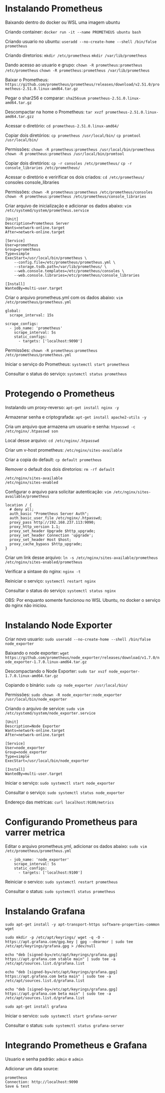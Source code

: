 # Instalando Prometheus

Baixando dentro do docker ou WSL uma imagem ubuntu

Criando container: `docker run -it --name PROMETHEUS ubuntu bash`

Criando usuario no ubuntu: `useradd --no-create-home --shell /bin/false prometheus`

Criando diretorios:
`mkdir /etc/prometheus`
`mkdir /var/lib/prometheus`

Dando acesso ao usuario e grupo:
`chown -R prometheus:prometheus /etc/prometheus`
`chown -R prometheus:prometheus /var/lib/prometheus`

Baixar o Prometheus: `https://github.com/prometheus/prometheus/releases/download/v2.51.0/prometheus-2.51.0.linux-amd64.tar.gz`

Pegar o shar256 e comparar: `sha256sum prometheus-2.51.0.linux-amd64.tar.gz`

Descompactar na home o Prometheus: `tar xvzf prometheus-2.51.0.linux-amd64.tar.gzz`

Acessar o diretório: `cd prometheus-2.51.0.linux-amd64/`

Copiar dois diretórios:
`cp prometheus /usr/local/bin/`
`cp promtool /usr/local/bin/`

Permissões:
`chown -R prometheus:prometheus /usr/local/bin/prometheus`
`chown -R prometheus:prometheus /usr/local/bin/promtool`

Copiar dois diretórios:
`cp -r consoles /etc/prometheus/`
`cp -r console_libraries /etc/prometheus/`

Acessar o diretório e veririficar os dois criados: `cd /etc/prometheus/`
consoles
console_libraries

Permissões:
`chown -R prometheus:prometheus /etc/prometheus/consoles`
`chown -R prometheus:prometheus /etc/prometheus/console_libraries`

Criar arquivo de inicialização e adicionar os dados abaixo: `vim /etc/systemd/system/prometheus.service`
```
[Unit]
Description=Prometheus Server
Wants=network-online.target
After=network-online.target

[Service]
User=prometheus
Group=prometheus
Type=simple
ExecStart=/usr/local/bin/prometheus \
    --config.file=/etc/prometheus/prometheus.yml \
    --storage.tsdb.path=/var/lib/prometheus/ \
    --web.console.templates=/etc/prometheus/consoles \
    --web.console.libraries=/etc/prometheus/console_libraries

[Install]
WantedBy=multi-user.target
```

Criar o arquivo prometheus.yml com os dados abaixo: `vim /etc/prometheus/prometheus.yml`
```
global:
  scrape_interval: 15s

scrape_configs:
  - job_name: 'prometheus'
    scrape_interval: 5s
    static_configs:
      - targets: ['localhost:9090']
```

Permissões:
`chown -R prometheus:prometheus /etc/prometheus/prometheus.yml`

Iniciar o serviço do Prometheus: `systemctl start prometheus`

Consultar o status do serviço: `systemctl status prometheus`

# Protegendo o Prometheus

Instalando um proxy-reverso: `apt-get install nginx -y`

Armazenar senha e criptografada: `apt-get install apache2-utils -y`

Cria um arquivo que armazena um usuario e senha: `htpasswd -c /etc/nginx/.htpasswd son`

Local desse arquivo: `cd /etc/nginx/.htpasswd`

Criar um v-host prometheus: `/etc/nginx/sites-available`

Criar a copia do default: `cp default prometheus`

Remover o default dos dois diretorios: `rm -rf default`
```
/etc/nginx/sites-available
/etc/nginx/sites-enabled
```

Configurar o arquivo para solicitar autenticação: `vim /etc/nginx/sites-available/prometheus`
```
location / {
  # deny all;
  auth_basic "Prometheus Server Auth";
  auth_basic_user_file /etc/nginx/.htpasswd;
  proxy_pass http://192.168.237.113:9090;
  proxy_http_version 1.1;
  proxy_set_header Upgrade $http_upgrade;
  proxy_set_header Connection 'upgrade';
  proxy_set_header Host $host;
  proxy_cache_bypass $http_upgrade;
}
```

Criar um link desse arquivo: `ln -s /etc/nginx/sites-available/prometheus  /etc/nginx/sites-enabled/prometheus`

Verificar a sintaxe do nginx: `nginx -t`

Reiniciar o serviço: `systemctl restart nginx`

Consultar o status do serviço: `systemctl status nginx`

OBS: Por enquanto somente funcionou no WSL Ubuntu, no docker o serviço do nginx não iniciou.

# Instalando Node Exporter

Criar novo usuario: `sudo useradd --no-create-home --shell /bin/false node_exporter`

Baixando o node exporter: 
`wget https://github.com/prometheus/node_exporter/releases/download/v1.7.0/node_exporter-1.7.0.linux-amd64.tar.gz`

Descompactando o Node Exporter: `sudo tar xvzf node_exporter-1.7.0.linux-amd64.tar.gz`

Copiando o binário: `sudo cp node_exporter /usr/local/bin/`

Permissões: `sudo chown -R node_exporter:node_exporter /usr/local/bin/node_exporter`

Criando o arquivo de service: `sudo vim /etc/systemd/system/node_exporter.service`
```
[Unit]
Description=Node Exporter
Wants=network-online.target
After=network-online.target

[Service]
User=node_exporter
Group=node_exporter
Type=simple
ExecStart=/usr/local/bin/node_exporter 

[Install]
WantedBy=multi-user.target
```

Iniciar o serviço: `sudo systemctl start node_exporter`

Consultar o serviço: `sudo systemctl status node_exporter`

Endereço das metricas: `curl localhost:9100/metrics`

# Configurando Prometheus para varrer metrica

Editar o arquivo prometheus.yml, adicionar os dados abaixo: `sudo vim /etc/prometheus/prometheus.yml`
```
  - job_name: 'node_exporter'
    scrape_interval: 5s
    static_configs:
      - targets: ['localhost:9100']
```

Reiniciar o servico: `sudo systemctl restart prometheus`

Consultar o status: `sudo systemctl status prometheus`

# Instalando Grafana

`sudo apt-get install -y apt-transport-https software-properties-common wget`

`sudo mkdir -p /etc/apt/keyrings/ wget -q -O - https://apt.grafana.com/gpg.key | gpg --dearmor | sudo tee /etc/apt/keyrings/grafana.gpg > /dev/null`

`echo "deb [signed-by=/etc/apt/keyrings/grafana.gpg] https://apt.grafana.com stable main" | sudo tee -a /etc/apt/sources.list.d/grafana.list`

`echo "deb [signed-by=/etc/apt/keyrings/grafana.gpg] https://apt.grafana.com beta main" | sudo tee -a /etc/apt/sources.list.d/grafana.list`

`echo "deb [signed-by=/etc/apt/keyrings/grafana.gpg] https://apt.grafana.com beta main" | sudo tee -a /etc/apt/sources.list.d/grafana.list`

`sudo apt-get install grafana`

Iniciar o servico: `sudo systemctl start grafana-server`

Consultar o status: `sudo systemctl status grafana-server`

# Integrando Prometheus e Grafana

Usuario e senha padrão: `admin` e `admin`

Adicionar um data source:
```
prometheus
Connection: http://localhost:9090
Save & test
```